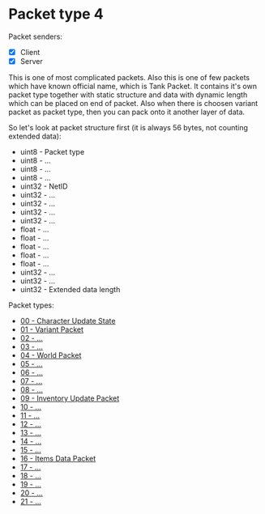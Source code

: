 # Packet type 4

Packet senders:
- [x] Client
- [x] Server

This is one of most complicated packets. Also this is one of few packets which have known official name, which is Tank Packet. It contains it's own packet type together with static structure and data with dynamic length which can be placed on end of packet. Also when there is choosen variant packet as packet type, then you can pack onto it another layer of data.

So let's look at packet structure first (it is always 56 bytes, not counting extended data):
- uint8 - Packet type
- uint8 - ...
- uint8 - ...
- uint8 - ...
- uint32 - NetID
- uint32 - ...
- uint32 - ...
- uint32 - ...
- uint32 - ...
- float - ...
- float - ...
- float - ...
- float - ...
- float - ...
- uint32 - ...
- uint32 - ...
- uint32 - Extended data length




Packet types:
- [00 - Character Update State](Tanks/type00.md)
- [01 - Variant Packet](Tanks/type01.md)
- [02 - ...](Tanks/type02.md)
- [03 - ...](Tanks/type03.md)
- [04 - World Packet](Tanks/type04.md)
- [05 - ...](Tanks/type05.md)
- [06 - ...](Tanks/type06.md)
- [07 - ...](Tanks/type07.md)
- [08 - ...](Tanks/type08.md)
- [09 - Inventory Update Packet](Tanks/type09.md)
- [10 - ...](Tanks/type10.md)
- [11 - ...](Tanks/type11.md)
- [12 - ...](Tanks/type12.md)
- [13 - ...](Tanks/type13.md)
- [14 - ...](Tanks/type14.md)
- [15 - ...](Tanks/type15.md)
- [16 - Items Data Packet](Tanks/type16.md)
- [17 - ...](Tanks/type17.md)
- [18 - ...](Tanks/type18.md)
- [19 - ...](Tanks/type19.md)
- [20 - ...](Tanks/type20.md)
- [21 - ...](Tanks/type21.md)
